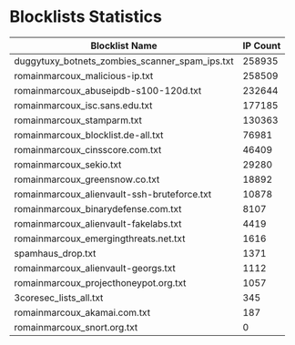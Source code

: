 # Blocklists Statistics
| Blocklist Name | IP Count |
|----|----|
| duggytuxy_botnets_zombies_scanner_spam_ips.txt | 258935 |
| romainmarcoux_malicious-ip.txt | 258509 |
| romainmarcoux_abuseipdb-s100-120d.txt | 232644 |
| romainmarcoux_isc.sans.edu.txt | 177185 |
| romainmarcoux_stamparm.txt | 130363 |
| romainmarcoux_blocklist.de-all.txt | 76981 |
| romainmarcoux_cinsscore.com.txt | 46409 |
| romainmarcoux_sekio.txt | 29280 |
| romainmarcoux_greensnow.co.txt | 18892 |
| romainmarcoux_alienvault-ssh-bruteforce.txt | 10878 |
| romainmarcoux_binarydefense.com.txt | 8107 |
| romainmarcoux_alienvault-fakelabs.txt | 4419 |
| romainmarcoux_emergingthreats.net.txt | 1616 |
| spamhaus_drop.txt | 1371 |
| romainmarcoux_alienvault-georgs.txt | 1112 |
| romainmarcoux_projecthoneypot.org.txt | 1057 |
| 3coresec_lists_all.txt | 345 |
| romainmarcoux_akamai.com.txt | 187 |
| romainmarcoux_snort.org.txt | 0 |
